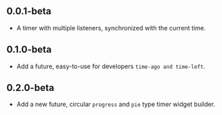 ## 0.0.1-beta

* A timer with multiple listeners, synchronized with the current time.

## 0.1.0-beta

* Add a future, easy-to-use for developers `time-ago and time-left`.

## 0.2.0-beta

* Add a new future, circular `progress` and `pie` type timer widget builder.
